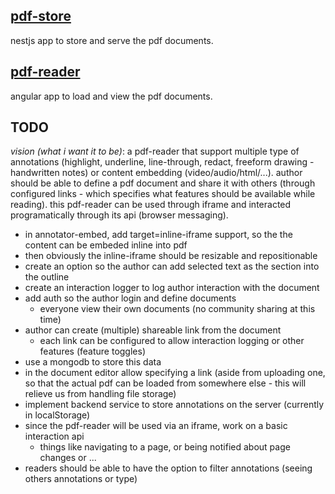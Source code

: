 ## [pdf-store](./pdf-store/)
nestjs app to store and serve the pdf documents.

## [pdf-reader](./pdf-reader/)
angular app to load and view the pdf documents.

## TODO

*vision (what i want it to be)*: a pdf-reader that support multiple type of annotations (highlight, underline, line-through, redact, freeform drawing - handwritten notes) or content embedding (video/audio/html/...). author should be able to define a pdf document and share it with others (through configured links - which specifies what features should be available while reading). this pdf-reader can be used through iframe and interacted programatically through its api (browser messaging).

- in annotator-embed, add target=inline-iframe support, so the the content can be embeded inline into pdf
- then obviously the inline-iframe should be resizable and repositionable
- create an option so the author can add selected text as the section into the outline
- create an interaction logger to log author interaction with the document
- add auth so the author login and define documents 
  - everyone view their own documents (no community sharing at this time)
- author can create (multiple) shareable link from the document 
  - each link can be configured to allow interaction logging or other features (feature toggles)
- use a mongodb to store this data
- in the document editor allow specifying a link (aside from uploading one, so that the actual pdf can be loaded from somewhere else - this will relieve us from handling file storage)
- implement backend service to store annotations on the server (currently in localStorage)
- since the pdf-reader will be used via an iframe, work on a basic interaction api
  - things like navigating to a page, or being notified about page changes or ...
- readers should be able to have the option to filter annotations (seeing others annotations or type)